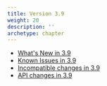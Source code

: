 ```yaml
---
title: Version 3.9
weight: 20
description: ''
archetype: chapter
---
```

- [What's New in 3.9](whats-new-in-3-9.md)
- [Known Issues in 3.9](known-issues-in-3-9.md)
- [Incompatible changes in 3.9](incompatible-changes-in-3-9.md)
- [API changes in 3.9](api-changes-in-3-9.md)
